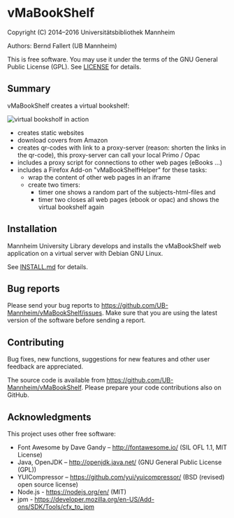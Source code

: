 # vMaBookShelf

Copyright (C) 2014–2016 Universitätsbibliothek Mannheim

Authors: Bernd Fallert (UB Mannheim)

This is free software. You may use it under the terms of the
GNU General Public License (GPL). See [LICENSE](LICENSE) for details.


## Summary

vMaBookShelf creates a virtual bookshelf:

![virtual booksholf in action](http://www.bib.uni-mannheim.de/fileadmin/_migrated/pics/lbs.jpg)

- creates static websites
- download covers from Amazon
- creates qr-codes with link to a proxy-server
  (reason: shorten the links in the qr-code), this proxy-server can call
  your local Primo / Opac
- includes a proxy script for connections to other web pages (eBooks ...)
- includes a Firefox Add-on "vMaBookShelfHelper" for these tasks:
  - wrap the content of other web pages in an iframe
  - create two timers:
    - timer one shows a random part of the subjects-html-files and
    - timer two closes all web pages (ebook or opac) and shows the
      virtual bookshelf again


## Installation

Mannheim University Library develops and installs the vMaBookShelf web
application on a virtual server with Debian GNU Linux.

See [INSTALL.md](INSTALL.md) for details.


## Bug reports

Please send your bug reports to https://github.com/UB-Mannheim/vMaBookShelf/issues.
Make sure that you are using the latest version of the software
before sending a report.


## Contributing

Bug fixes, new functions, suggestions for new features and
other user feedback are appreciated.

The source code is available from https://github.com/UB-Mannheim/vMaBookShelf.
Please prepare your code contributions also on GitHub.


## Acknowledgments

This project uses other free software:

* Font Awesome by Dave Gandy – http://fontawesome.io/ (SIL OFL 1.1, MIT License)
* Java, OpenJDK – http://openjdk.java.net/ (GNU General Public License (GPL))
* YUICompressor – https://github.com/yui/yuicompressor/ (BSD (revised) open source license)
* Node.js       - https://nodejs.org/en/ (MIT)
* jpm           - https://developer.mozilla.org/en-US/Add-ons/SDK/Tools/cfx_to_jpm
